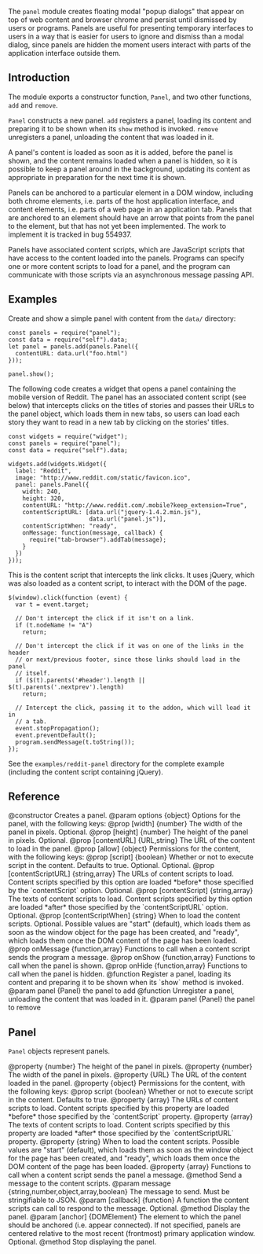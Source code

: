 <!-- contributed by Myk Melez [myk@mozilla.org] -->

The `panel` module creates floating modal "popup dialogs" that appear on top of
web content and browser chrome and persist until dismissed by users or programs.
Panels are useful for presenting temporary interfaces to users in a way that is
easier for users to ignore and dismiss than a modal dialog, since panels are
hidden the moment users interact with parts of the application interface outside
them.

Introduction
------------

The module exports a constructor function, `Panel`, and two other functions,
`add` and `remove`.

`Panel` constructs a new panel.  `add` registers a panel, loading its content
and preparing it to be shown when its `show` method is invoked.  `remove`
unregisters a panel, unloading the content that was loaded in it.

A panel's content is loaded as soon as it is added, before the panel is shown,
and the content remains loaded when a panel is hidden, so it is possible
to keep a panel around in the background, updating its content as appropriate
in preparation for the next time it is shown.

Panels can be anchored to a particular element in a DOM window, including both
chrome elements, i.e. parts of the host application interface, and content
elements, i.e. parts of a web page in an application tab.  Panels that are
anchored to an element should have an arrow that points from the panel to the
element, but that has not yet been implemented.  The work to implement it is
tracked in bug 554937.

Panels have associated content scripts, which are JavaScript scripts that have
access to the content loaded into the panels.  Programs can specify one or more
content scripts to load for a panel, and the program can communicate with those
scripts via an asynchronous message passing API.

Examples
--------

Create and show a simple panel with content from the `data/` directory:

    const panels = require("panel");
    const data = require("self").data;
    let panel = panels.add(panels.Panel({
      contentURL: data.url("foo.html")
    }));
    
    panel.show();

The following code creates a widget that opens a panel containing the mobile
version of Reddit.  The panel has an associated content script (see below)
that intercepts clicks on the titles of stories and passes their URLs to the
panel object, which loads them in new tabs, so users can load each story they
want to read in a new tab by clicking on the stories' titles.

    const widgets = require("widget");
    const panels = require("panel");
    const data = require("self").data;
    
    widgets.add(widgets.Widget({
      label: "Reddit",
      image: "http://www.reddit.com/static/favicon.ico",
      panel: panels.Panel({
        width: 240,
        height: 320,
        contentURL: "http://www.reddit.com/.mobile?keep_extension=True",
        contentScriptURL: [data.url("jquery-1.4.2.min.js"),
                           data.url("panel.js")],
        contentScriptWhen: "ready",
        onMessage: function(message, callback) {
          require("tab-browser").addTab(message);
        }
      })
    }));

This is the content script that intercepts the link clicks.  It uses jQuery,
which was also loaded as a content script, to interact with the DOM of the page.

    $(window).click(function (event) {
      var t = event.target;
    
      // Don't intercept the click if it isn't on a link.
      if (t.nodeName != "A")
        return;
    
      // Don't intercept the click if it was on one of the links in the header
      // or next/previous footer, since those links should load in the panel
      // itself.
      if ($(t).parents('#header').length || $(t).parents('.nextprev').length)
        return;
    
      // Intercept the click, passing it to the addon, which will load it in
      // a tab.
      event.stopPropagation();
      event.preventDefault();
      program.sendMessage(t.toString());
    });

See the `examples/reddit-panel` directory for the complete example (including
the content script containing jQuery).

Reference
---------

<api name="Panel">
@constructor
Creates a panel.
@param options {object}
  Options for the panel, with the following keys:
  @prop [width] {number}
    The width of the panel in pixels. Optional.
  @prop [height] {number}
    The height of the panel in pixels. Optional.
  @prop [contentURL] {URL,string}
    The URL of the content to load in the panel.
  @prop [allow] {object}
    Permissions for the content, with the following keys:
    @prop [script] {boolean}
      Whether or not to execute script in the content.  Defaults to true.
      Optional.
    Optional.
  @prop [contentScriptURL] {string,array}
    The URLs of content scripts to load.  Content scripts specified by this
    option are loaded *before* those specified by the `contentScript` option.
    Optional.
  @prop [contentScript] {string,array}
    The texts of content scripts to load.  Content scripts specified by this
    option are loaded *after* those specified by the `contentScriptURL` option.
    Optional.
  @prop [contentScriptWhen] {string}
    When to load the content scripts.  Optional.
    Possible values are "start" (default), which loads them as soon as
    the window object for the page has been created, and "ready", which loads
    them once the DOM content of the page has been loaded.
  @prop onMessage {function,array}
    Functions to call when a content script sends the program a message.
  @prop onShow {function,array}
    Functions to call when the panel is shown.
  @prop onHide {function,array}
    Functions to call when the panel is hidden.
</api>

<api name="add">
@function
Register a panel, loading its content and preparing it to be shown when its
`show` method is invoked.
@param panel {Panel} the panel to add
</api>

<api name="remove">
@function
Unregister a panel, unloading the content that was loaded in it.
@param panel {Panel} the panel to remove
</api>

Panel
-----

`Panel` objects represent panels.

<api name="height">
@property {number}
The height of the panel in pixels.
</api>

<api name="width">
@property {number}
The width of the panel in pixels.
</api>

<api name="contentURL">
@property {URL}
The URL of the content loaded in the panel.
</api>

<api name="allow">
@property {object}
Permissions for the content, with the following keys:
@prop script {boolean}
  Whether or not to execute script in the content.  Defaults to true.
</api>

<api name="contentScriptURL">
@property {array}
The URLs of content scripts to load.  Content scripts specified by this property
are loaded *before* those specified by the `contentScript` property.
</api>

<api name="contentScript">
@property {array}
The texts of content scripts to load.  Content scripts specified by this
property are loaded *after* those specified by the `contentScriptURL` property.
</api>

<api name="contentScriptWhen">
@property {string}
When to load the content scripts.
Possible values are "start" (default), which loads them as soon as
the window object for the page has been created, and "ready", which loads
them once the DOM content of the page has been loaded.
</api>

<api name="onMessage">
@property {array}
Functions to call when a content script sends the panel a message.
</api>

<api name="sendMessage">
@method
Send a message to the content scripts.
@param message {string,number,object,array,boolean}
The message to send.  Must be stringifiable to JSON.
@param [callback] {function}
A function the content scripts can call to respond to the message.  Optional.
</api>

<api name="show">
@method
Display the panel.
@param [anchor] {DOMElement}
The element to which the panel should be anchored (i.e. appear connected).
If not specified, panels are centered relative to the most recent (frontmost)
primary application window.  Optional.
</api>

<api name="hide">
@method
Stop displaying the panel.
</api>
